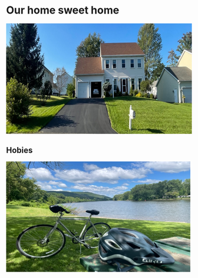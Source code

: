 <!DOCTYPE html>

<html>
<body>
<h1> <b> Our home sweet home </b> </h1>


<img src="House_19Runnel.jpg" alt="Ding home page" width="1200" height="300">

<h2> <b> Hobies </b> </h2>
<img src="Ye_bike2.jpg" alt="Ding home page" width="500" height="300">


</body>
</html>
